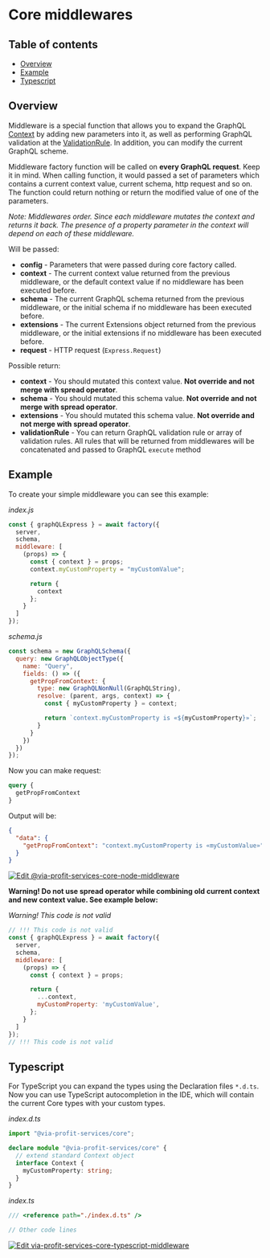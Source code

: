 # Core middlewares

## Table of contents

- [Overview](#overview)
- [Example](#example)
- [Typescript](#typescript)

## Overview

Middleware is a special function that allows you to expand the GraphQL [Context](./context.md) by adding new parameters into it, as well as performing GraphQL validation at the [ValidationRule](https://graphql.org/graphql-js/validation/). In addition, you can modify the current GraphQL scheme.

Middleware factory function will be called on **every GraphQL request**. Keep it in mind. When calling function, it would passed a set of parameters which contains a current context value, current schema, http request and so on. The function could return nothing or return the modified value of one of the parameters.

_Note: Middlewares order. Since each middleware mutates the context and returns it back. The presence of a property parameter in the context will depend on each of these middleware._

Will be passed:
  - **config** - Parameters that were passed during core factory called.
  - **context** - The current context value returned from the previous middleware, or the default context value if no middleware has been executed before.
  - **schema** - The current GraphQL schema returned from the previous middleware, or the initial schema if no middleware has been executed before.
  - **extensions** - The current Extensions object returned from the previous middleware, or the initial extensions if no middleware has been executed before.
  - **request** - HTTP request (`Express.Request`)

Possible return:
 - **context** - You should mutated this context value. **Not override and not merge with spread operator**.
 - **schema** - You should mutated this schema value. **Not override and not merge with spread operator**.
 - **extensions** - You should mutated this schema value. **Not override and not merge with spread operator**.
 - **validationRule** - You can return GraphQL validation rule or array of validation rules. All rules that will be returned from middlewares will be concatenated and passed to GraphQL `execute` method

## Example

To create your simple middleware you can see this example:

_index.js_

```js
const { graphQLExpress } = await factory({
  server,
  schema,
  middleware: [
    (props) => {
      const { context } = props;
      context.myCustomProperty = "myCustomValue";

      return {
        context
      };
    }
  ]
});
```

_schema.js_

```js
const schema = new GraphQLSchema({
  query: new GraphQLObjectType({
    name: "Query",
    fields: () => ({
      getPropFromContext: {
        type: new GraphQLNonNull(GraphQLString),
        resolve: (parent, args, context) => {
          const { myCustomProperty } = context;

          return `context.myCustomProperty is «${myCustomProperty}»`;
        }
      }
    })
  })
});
```

Now you can make request:

```graphql
query {
  getPropFromContext
}
```

Output will be:

```json
{
  "data": {
    "getPropFromContext": "context.myCustomProperty is «myCustomValue»"
  }
}
```

[![Edit @via-profit-services-core-node-middleware](https://codesandbox.io/static/img/play-codesandbox.svg)](https://codesandbox.io/s/via-profit-services-core-node-middleware-9g3we?fontsize=14&hidenavigation=1&theme=dark)




**Warning! Do not use spread operator while combining old current context and new context value. See example below:**

_Warning! This code is not valid_

```js
// !!! This code is not valid
const { graphQLExpress } = await factory({
  server,
  schema,
  middleware: [
    (props) => {
      const { context } = props;

      return {
        ...context,
        myCustomProperty: 'myCustomValue',
      };
    }
  ]
});
// !!! This code is not valid
```

## Typescript

For TypeScript you can expand the types using the Declaration files `*.d.ts`.
Now you can use TypeScript autocompletion in the IDE, which will contain the current Core types with your custom types.

_index.d.ts_

```ts
import "@via-profit-services/core";

declare module "@via-profit-services/core" {
  // extend standard Context object
  interface Context {
    myCustomProperty: string;
  }
}
```

_index.ts_

```ts
/// <reference path="./index.d.ts" />

// Other code lines
```

[![Edit via-profit-services-core-typescript-middleware](https://codesandbox.io/static/img/play-codesandbox.svg)](https://codesandbox.io/s/via-profit-services-core-typescript-middleware-bz1nr?fontsize=14&hidenavigation=1&theme=dark)